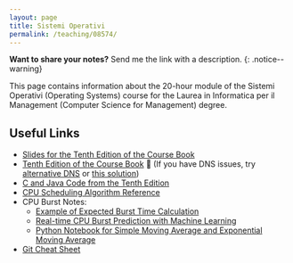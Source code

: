 ```yaml
---
layout: page
title: Sistemi Operativi
permalink: /teaching/08574/
---
```


**Want to share your notes?** Send me the link with a description.
{: .notice--warning}

This page contains information about the 20-hour module of the Sistemi Operativi (Operating Systems) course for the Laurea in Informatica per il Management (Computer Science for Management) degree.

## Useful Links

- [Slides for the Tenth Edition of the Course Book](https://bcs.wiley.com/he-bcs/Books?action=resource&bcsId=11227&itemId=1119320917&resourceId=44619)
- [Tenth Edition of the Course Book](https://tinyurl.com/2p89ecm5) 🚨 (If you have DNS issues, try [alternative DNS](https://www.opendns.com/) or [this solution](https://www.torproject.org/))
- [C and Java Code from the Tenth Edition](https://github.com/greggagne/osc10e)
- [CPU Scheduling Algorithm Reference](https://www.geeksforgeeks.org/cpu-scheduling-in-operating-systems/#comparison)
- CPU Burst Notes:
  - [Example of Expected Burst Time Calculation](http://www2.cs.uregina.ca/~hamilton/courses/330/notes/scheduling/scheduling.html)
  - [Real-time CPU Burst Prediction with Machine Learning](https://link.springer.com/chapter/10.1007/978-981-19-0825-5_58)
  - [Python Notebook for Simple Moving Average and Exponential Moving Average](https://vscode.dev/github/lozingaro/lozingaro.github.io/blob/main/assets/src/expected_cpu_burst.ipynb)
- [Git Cheat Sheet](https://training.github.com/downloads/github-git-cheat-sheet.pdf)
